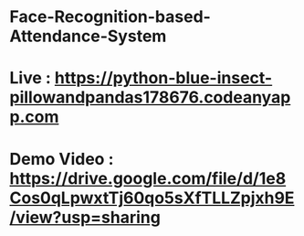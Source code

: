 # Face-Recognition-based-Attendance-System


<h1>Live : <a href="https://python-blue-insect-pillowandpandas178676.codeanyapp.com"> https://python-blue-insect-pillowandpandas178676.codeanyapp.com </a></h1>


<h1>Demo Video : <a href="https://drive.google.com/file/d/1e8Cos0qLpwxtTj60qo5sXfTLLZpjxh9E/view?usp=sharing"> https://drive.google.com/file/d/1e8Cos0qLpwxtTj60qo5sXfTLLZpjxh9E/view?usp=sharing </a></h1>

